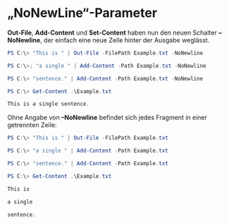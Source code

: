 # „NoNewLine“-Parameter
**Out-File**, **Add-Content** und **Set-Content** haben nun den neuen Schalter **–NoNewline**, der einfach eine neue Zeile hinter der Ausgabe weglässt.
```PowerShell
PS C:\> "This is " | Out-File -FilePath Example.txt -NoNewline

PS C:\>; "a single " | Add-Content -Path Example.txt -NoNewline

PS C:\> "sentence." | Add-Content -Path Example.txt -NoNewline

PS C:\> Get-Content .\Example.txt

This is a single sentence.
```
Ohne Angabe von **–NoNewline** befindet sich jedes Fragment in einer getrennten Zeile:
```PowerShell
PS C:\> "This is " | Out-File -FilePath Example.txt

PS C:\> "a single " | Add-Content -Path Example.txt

PS C:\> "sentence." | Add-Content -Path Example.txt

PS C:\> Get-Content .\Example.txt

This is

a single

sentence.
```


<!--HONumber=Oct16_HO1-->


